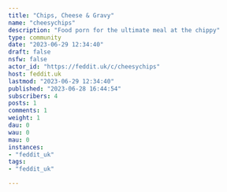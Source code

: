 ```yaml
---
title: "Chips, Cheese & Gravy" 
name: "cheesychips"
description: "Food porn for the ultimate meal at the chippy"
type: community
date: "2023-06-29 12:34:40"
draft: false
nsfw: false
actor_id: "https://feddit.uk/c/cheesychips"
host: feddit.uk
lastmod: "2023-06-29 12:34:40"
published: "2023-06-28 16:44:54"
subscribers: 4
posts: 1
comments: 1
weight: 1
dau: 0
wau: 0
mau: 0
instances:
- "feddit_uk"
tags: 
- "feddit_uk"

---
```

